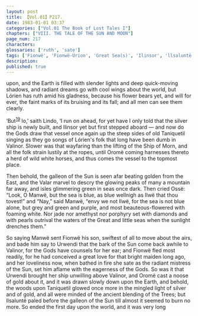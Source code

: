 ```yaml
---
layout: post
title: 【Vol.01】P217.
date: 1983-01-01 03:37
categories: ["Vol.01 The Book of Lost Tales I"]
chapters: ["VIII. THE TALE OF THE SUN AND MOON"]
page_num: 217
characters: 
glossaries: ['ruth', 'sate']
tags: ['Fionwë', 'Fionwë-Úrion', 'Great Sea(s)', 'Ilinsor', 'llsaluntë', 'Ilwë', 'Lindo', 'Lórien', 'Manwë', 'Ship of the Moon']
description: 
published: true
---
```


<p style="text-indent: 0;">
upon, and the Earth is filled with slender lights and deep quick-moving shadows, and radiant dreams go with cool wings about the world, but Lórien has ruth amid his gladness, because his flower bears yet, and will for ever, the faint marks of its bruising and its fall; and all men can see them clearly.
</p>

‘But<SUP>[19]({{site.baseurl}}/vol01-p220)</SUP> lo,’ saith Lindo, ‘I run on ahead, for yet have I only told that the silver ship is newly built, and Ilinsor yet but first stepped aboard — and now do the Gods draw that vessel once again up the steep sides of old Taniquetil singing as they go songs of Lórien's folk that long have been dumb in Valinor. Slower was that wayfaring than the lifting of the Ship of Morn, and all the folk strain lustily at the ropes, until Oromë coming harnesses thereto a herd of wild white horses, and thus comes the vessel to the topmost place.

Then behold, the galleon of the Sun is seen afar beating golden from the East, and the Valar marvel to descry the glowing peaks of many a mountain far away, and isles glimmering green in seas once dark. Then cried Ossë: “Look, O Manwë, but the sea is blue, as blue wellnigh as Ilwë that thou tovest!” and “Nay,” said Manwë, “envy we not Ilwë, for the sea is not blue alone, but grey and green and purple, and most beauteous-flowered with foaming white. Nor jade nor amethyst nor porphyry set with diamonds and with pearls outrival the waters of the Great and little seas when the sunlight drenches them.”

So saying Manwë sent Fionwë his son, swiftest of all to move about the airs, and bade him say to Urwendi that the bark of the Sun come back awhile to Valinor, for the Gods have counsels for her ear; and Fionwë fled most readily, for he had conceived a great love for that bright maiden long ago, and her loveliness now, when bathed in fire she sate as the radiant mistress of the Sun, set him aflame with the eagerness of the Gods. So was it that Urwendi brought her ship unwilling above Valinor, and Oromë cast a noose of gold about it, and it was drawn slowly down upon the Earth, and behold, the woods upon Taniquetil glowed once more in the mingled light of silver and of gold, and all were minded of the ancient blending of the Trees; but Ilsaluntë paled before the galleon of the Sun till almost it seemed to burn no more. So ended the first day upon the world, and it was very long

